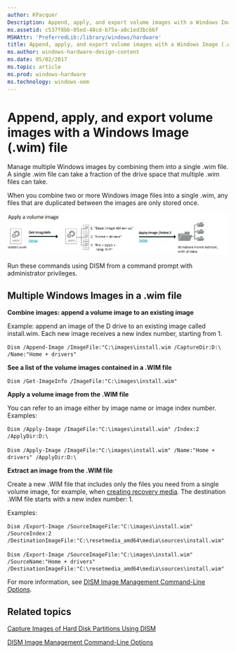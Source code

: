 ```yaml
---
author: KPacquer
Description: Append, apply, and export volume images with a Windows Image (.wim) file
ms.assetid: c537f8bb-05ed-48cd-b75a-a8c1ed3bc66f
MSHAttr: 'PreferredLib:/library/windows/hardware'
title: Append, apply, and export volume images with a Windows Image (.wim) file
ms.author: windows-hardware-design-content
ms.date: 05/02/2017
ms.topic: article
ms.prod: windows-hardware
ms.technology: windows-oem
---
```


# Append, apply, and export volume images with a Windows Image (.wim) file

Manage multiple Windows images by combining them into a single .wim file. A single .wim file can take a fraction of the drive space that multiple .wim files can take. 

When you combine two or more Windows image files into a single .wim, any files that are duplicated between the images are only stored once.

  ![image: Use DISM to list the images (Get-ImageInfo), then apply the correct image (Apply-Image)](images/apply-a-volume-image.jpg)

Run these commands using DISM from a command prompt with administrator privileges.

## <span id="multiple_windows_images_in_a_.wim_file"></span><span id="MULTIPLE_WINDOWS_IMAGES_IN_A_.WIM_FILE"></span>Multiple Windows Images in a .wim file

**Combine images: append a volume image to an existing image**

Example: append an image of the D drive to an existing image called install.wim. Each new image receives a new index number, starting from 1.

``` syntax
Dism /Append-Image /ImageFile:"C:\images\install.wim /CaptureDir:D:\ /Name:"Home + drivers"
 ```

**See a list of the volume images contained in a .WIM file**

``` syntax
Dism /Get-ImageInfo /ImageFile:"C:\images\install.wim"
```

**Apply a volume image from the .WIM file**

You can refer to an image either by image name or image index number. Examples:

``` syntax
Dism /Apply-Image /ImageFile:"C:\images\install.wim" /Index:2 /ApplyDir:D:\

Dism /Apply-Image /ImageFile:"C:\images\install.wim" /Name:"Home + drivers" /ApplyDir:D:\
```

**Extract an image from the .WIM file**

Create a new .WIM file that includes only the files you need from a single volume image, for example, when [creating recovery media](create-media-to-run-push-button-reset-features-s14.md). The destination .WIM file starts with a new index number: 1.

Examples:

``` syntax
Dism /Export-Image /SourceImageFile:"C:\images\install.wim" /SourceIndex:2 /DestinationImageFile:"C:\resetmedia_amd64\media\sources\install.wim"

Dism /Export-Image /SourceImageFile:"C:\images\install.wim" /SourceName:"Home + drivers" /DestinationImageFile:"C:\resetmedia_amd64\media\sources\install.wim"
```

For more information, see [DISM Image Management Command-Line Options](dism-image-management-command-line-options-s14.md).

## <span id="related_topics"></span>Related topics

[Capture Images of Hard Disk Partitions Using DISM](capture-images-of-hard-disk-partitions-using-dism.md)

[DISM Image Management Command-Line Options](dism-image-management-command-line-options-s14.md)
